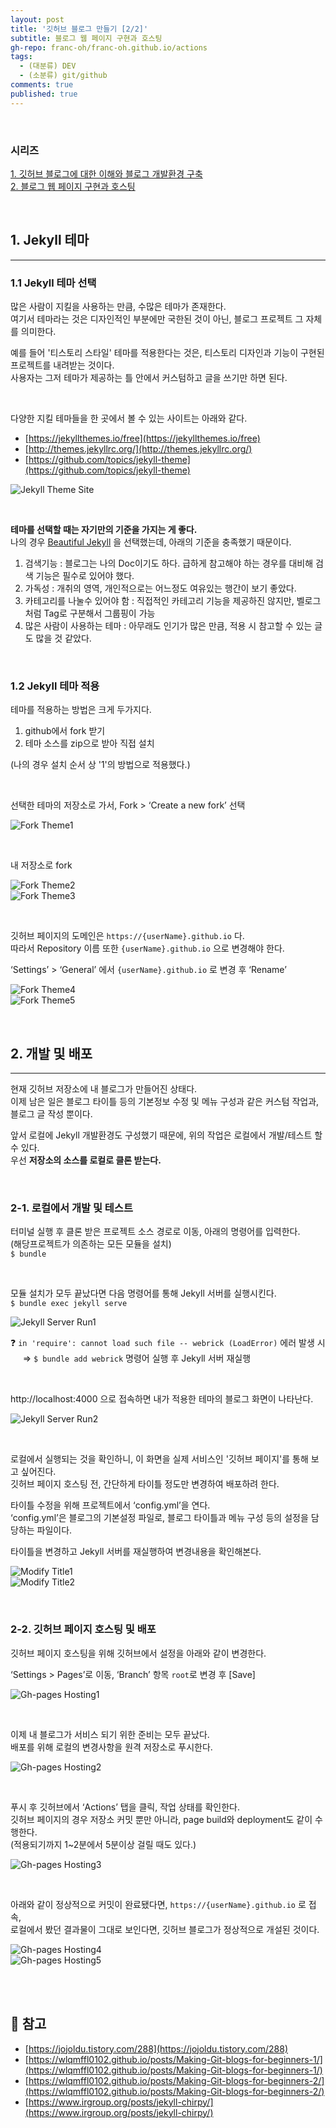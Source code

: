 ```yaml
---
layout: post
title: '깃허브 블로그 만들기 [2/2]'
subtitle: 블로그 웹 페이지 구현과 호스팅
gh-repo: franc-oh/franc-oh.github.io/actions
tags:
  - (대분류) DEV
  - (소분류) git/github
comments: true
published: true
---
```


<br/>

### 시리즈

[1. 깃허브 블로그에 대한 이해와 블로그 개발환경 구축](/2022-11-14-make-github-blog-1)  
[2. 블로그 웹 페이지 구현과 호스팅](/2022-11-16-make-github-blog-2)

<br/>

## 1. Jekyll 테마

- - -

### 1.1 Jekyll 테마 선택

많은 사람이 지킬을 사용하는 만큼, 수많은 테마가 존재한다.  
여기서 테마라는 것은 디자인적인 부분에만 국한된 것이 아닌, 블로그 프로젝트 그 자체를 의미한다.

예를 들어 '티스토리 스타일' 테마를 적용한다는 것은, 티스토리 디자인과 기능이 구현된 프로젝트를 내려받는 것이다.   
사용자는 그저 테마가 제공하는 틀 안에서 커스텀하고 글을 쓰기만 하면 된다.

<br/>

다양한 지킬 테마들을 한 곳에서 볼 수 있는 사이트는 아래와 같다.

- [https://jekyllthemes.io/free](https://jekyllthemes.io/free)
- [http://themes.jekyllrc.org/](http://themes.jekyllrc.org/)
- [https://github.com/topics/jekyll-theme](https://github.com/topics/jekyll-theme)

![Jekyll Theme Site](https://drive.google.com/uc?export=view&id=1NHpAHx3nIKKoppcW46_3MN9kJKtn83vx)

<br/>

**테마를 선택할 때는 자기만의 기준을 가지는 게 좋다.**  
나의 경우 [Beautiful Jekyll](https://github.com/daattali/beautiful-jekyll) 을 선택했는데, 아래의 기준을 충족했기 때문이다.  

1. 검색기능 : 블로그는 나의 Doc이기도 하다. 급하게 참고해야 하는 경우를 대비해 검색 기능은 필수로 있어야 했다.
2. 가독성 : 개취의 영역, 개인적으로는 어느정도 여유있는 행간이 보기 좋았다.
3. 카테고리를 나눌수 있어야 함 : 직접적인 카테고리 기능을 제공하진 않지만, 벨로그 처럼 Tag로 구분해서 그룹핑이 가능
4. 많은 사람이 사용하는 테마 : 아무래도 인기가 많은 만큼, 적용 시 참고할 수 있는 글도 많을 것 같았다.

<br/>

### 1.2 Jekyll 테마 적용

테마를 적용하는 방법은 크게 두가지다.

1. github에서 fork 받기
2. 테마 소스를 zip으로 받아 직접 설치

(나의 경우 설치 순서 상 '1'의 방법으로 적용했다.)

<br/>

선택한 테마의 저장소로 가서, Fork > ‘Create a new fork’ 선택

![Fork Theme1](https://drive.google.com/uc?export=view&id=1MjArPVZN6UIzMfEDdBxOyA48V8Dxcpbt)

<br/>

내 저장소로 fork

![Fork Theme2](https://drive.google.com/uc?export=view&id=1jUY-O9d43ra29-gBCMsEF9CKJhhmiPLe)  
![Fork Theme3](https://drive.google.com/uc?export=view&id=1z-PUECA19Q7RSmypsZWZLX2sHvmt4O3n)

<br/>

깃허브 페이지의 도메인은 `https://{userName}.github.io` 다.  
따라서 Repository 이름 또한 `{userName}.github.io` 으로 변경해야 한다.


‘Settings’ > ‘General’ 에서 `{userName}.github.io` 로 변경 후 ‘Rename’

![Fork Theme4](https://drive.google.com/uc?export=view&id=1iAaEuHreGjeMPWnp7rboT8C1WRoZ_d-x)  
![Fork Theme5](https://drive.google.com/uc?export=view&id=1akRhND9Eb2UXH6kSYDOMKCG3dGy66Z2M)

<br/>

## 2. 개발 및 배포

- - -

현재 깃허브 저장소에 내 블로그가 만들어진 상태다.  
이제 남은 일은 블로그 타이틀 등의 기본정보 수정 및 메뉴 구성과 같은 커스텀 작업과, 블로그 글 작성 뿐이다.

앞서 로컬에 Jekyll 개발환경도 구성했기 때문에, 위의 작업은 로컬에서 개발/테스트 할 수 있다.  
우선 **저장소의 소스를 로컬로 클론 받는다.**

<br/>

### 2-1. 로컬에서 개발 및 테스트

터미널 실행 후 클론 받은 프로젝트 소스 경로로 이동, 아래의 명령어를 입력한다.  
(해당프로젝트가 의존하는 모든 모듈을 설치)  
`$ bundle`

<br/>

모듈 설치가 모두 끝났다면 다음 명령어를 통해 Jekyll 서버를 실행시킨다.  
`$ bundle exec jekyll serve`

![Jekyll Server Run1](https://drive.google.com/uc?export=view&id=1dv8U6MPJdKiUTcz4YrrGrSkZiuGk-c1g)

❓ `in 'require': cannot load such file -- webrick (LoadError)` 에러 발생 시  
&nbsp;&nbsp;&nbsp;&nbsp; ⇒ `$ bundle add webrick` 명령어 실행 후 Jekyll 서버 재실행

<br/>

http://localhost:4000 으로 접속하면 내가 적용한 테마의 블로그 화면이 나타난다.

![Jekyll Server Run2](https://drive.google.com/uc?export=view&id=1k_NOl13W-wSPsOMVneIHmZ3uCqZ1Ll9o)

<br/>

로컬에서 실행되는 것을 확인하니, 이 화면을 실제 서비스인 '깃허브 페이지'를 통해 보고 싶어진다.   
깃허브 페이지 호스팅 전, 간단하게 타이틀 정도만 변경하여 배포하려 한다. 

타이틀 수정을 위해 프로젝트에서 ‘config.yml’을 연다.  
‘config.yml’은 블로그의 기본설정 파일로, 블로그 타이틀과 메뉴 구성 등의 설정을 담당하는 파일이다.  

타이틀을 변경하고 Jekyll 서버를 재실행하여 변경내용을 확인해본다.

![Modify Title1](https://drive.google.com/uc?export=view&id=1SKVTbpuuIMMzQbCHVtNPz8QYtH1ZIOZ1)  
![Modify Title2](https://drive.google.com/uc?export=view&id=1F2zSRQBgbAsWUqbPxOP3qsC7HLQd5orL)

<br/>

### 2-2. 깃허브 페이지 호스팅 및 배포

깃허브 페이지 호스팅을 위해 깃허브에서 설정을 아래와 같이 변경한다.  

‘Settings > Pages’로 이동, ‘Branch’ 항목 `root`로 변경 후 [Save]

![Gh-pages Hosting1](https://drive.google.com/uc?export=view&id=1LKVJhsmlqkDRQUs8fVD4jeYnHHrgrJAA)

<br/>

이제 내 블로그가 서비스 되기 위한 준비는 모두 끝났다.  
배포를 위해 로컬의 변경사항을 원격 저장소로 푸시한다.

![Gh-pages Hosting2](https://drive.google.com/uc?export=view&id=1_RFQuOsMfeLDLsUc42TuQ26rfP6POyru)

<br/>

푸시 후 깃허브에서 ‘Actions’ 탭을 클릭, 작업 상태를 확인한다.  
깃허브 페이지의 경우 저장소 커밋 뿐만 아니라, page build와 deployment도 같이 수행한다.  
(적용되기까지 1~2분에서 5분이상 걸릴 때도 있다.)

![Gh-pages Hosting3](https://drive.google.com/uc?export=view&id=1SOXz6CClDldsaZgOKDtF0e8G02-smbbw)

<br/>

아래와 같이 정상적으로 커밋이 완료됐다면, `https://{userName}.github.io` 로 접속,  
로컬에서 봤던 결과물이 그대로 보인다면, 깃허브 블로그가 정상적으로 개설된 것이다.

![Gh-pages Hosting4](https://drive.google.com/uc?export=view&id=1m_urc2CvvfmjhNUwMu4RndGsy2ICbW_v)  
![Gh-pages Hosting5](https://drive.google.com/uc?export=view&id=1YFGcza_LLiZwsqdRxd1I1mMU2R866ptX)

<br/>
<br/>

## 🔎 참고
- [https://jojoldu.tistory.com/288](https://jojoldu.tistory.com/288)
- [https://wlqmffl0102.github.io/posts/Making-Git-blogs-for-beginners-1/](https://wlqmffl0102.github.io/posts/Making-Git-blogs-for-beginners-1/)
- [https://wlqmffl0102.github.io/posts/Making-Git-blogs-for-beginners-2/](https://wlqmffl0102.github.io/posts/Making-Git-blogs-for-beginners-2/)
- [https://www.irgroup.org/posts/jekyll-chirpy/](https://www.irgroup.org/posts/jekyll-chirpy/)